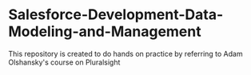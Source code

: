 # Salesforce-Development-Data-Modeling-and-Management
This repository is created to do hands on practice by referring to Adam Olshansky's course on Pluralsight
